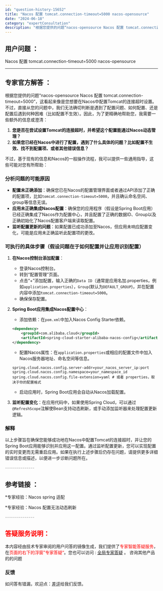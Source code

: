 ```yaml
---
id: "question-history-15652"
title: "Nacos 配置 tomcat.connection-timeout=5000 nacos-opensource"
date: "2024-06-18"
category: "expertConsultation"
description: "根据您提供的问题“nacos-opensource Nacos 配置 tomcat.connection-timeout=5000”，这看起来像是您想要在Nacos中配置Tomcat的连接超时设置。不过，直接从您的问题中，我们无法确切判断是遇到了配置问题、如何配置、还是配置后遇到何种困难（比如配置不"
---
```


## 用户问题 ： 
 Nacos 配置 tomcat.connection-timeout=5000 nacos-opensource 

---------------
## 专家官方解答 ：

根据您提供的问题“nacos-opensource Nacos 配置 tomcat.connection-timeout=5000”，这看起来像是您想要在Nacos中配置Tomcat的连接超时设置。不过，直接从您的问题中，我们无法确切判断是遇到了配置问题、如何配置、还是配置后遇到何种困难（比如配置不生效）。因此，为了更精确地帮助您，我需要一些额外的信息或澄清：

1. **您是否在尝试设置Tomcat的连接超时，并希望这个配置能通过Nacos动态管理？**
2. **如果您已经在Nacos中进行了配置，遇到了什么具体的问题？比如配置不生效、找不到配置项、或者其他错误信息？**

不过，基于现有的信息和Nacos的一般操作流程，我可以提供一些通用指导，这些可能对您有所帮助：

### 分析问题的可能原因

- **配置未正确添加**：确保您已在Nacos的配置管理界面或者通过API添加了正确的配置项，比如`tomcat.connection-timeout=5000`，并且确认命名空间、group等信息无误。
- **应用未正确集成Nacos配置**：确保您的应用程序（假设是Spring Boot应用）已经正确集成了Nacos作为配置中心，并且配置了正确的数据ID、Group以及正确初始化了Nacos配置客户端来读取配置。
- **监听配置更新的问题**：如果配置已成功添加至Nacos，但应用未响应配置变化，可能是应用未正确监听此配置项的更改。

### 可执行的具体步骤（假设问题在于如何配置并让应用识别配置）

1. **在Nacos控制台添加配置**：
   - 登录Nacos控制台。
   - 转到“配置管理”页面。
   - 点击“+”添加配置，输入正确的`Data ID`（通常是应用名加.properties，例如`application.properties`），`Group`(默认为`DEFAULT_GROUP`)，并在配置内容中添加`tomcat.connection-timeout=5000`。
   - 确保保存配置。

2. **Spring Boot应用集成Nacos配置中心**：
   - 添加依赖：在`pom.xml`中加入Nacos Config Starter依赖。
   ```xml
   <dependency>
       <groupId>com.alibaba.cloud</groupId>
       <artifactId>spring-cloud-starter-alibaba-nacos-config</artifactId>
   </dependency>
   ```
   - 配置Nacos属性：在`application.properties`或相应的配置文件中加入Nacos服务器地址、命名空间等信息。
   ```properties
   spring.cloud.nacos.config.server-addr=your_nacos_server_ip:port
   spring.cloud.nacos.config.namespace=your_namespace_id
   spring.cloud.nacos.config.file-extension=yaml # 或者 properties，取决于你的配置格式
   ```
   - 启动应用时，Spring Boot应用会自动从Nacos加载配置。

3. **监听配置变化**：在应用代码中，如果使用Spring Cloud，可以通过`@RefreshScope`注解使Bean支持动态刷新，或手动添加监听器来处理配置更新逻辑。

### 解释

以上步骤旨在确保您能够成功地在Nacos中配置Tomcat的连接超时，并让您的Spring Boot应用能够识别并应用这一配置。通过监听配置更新，您可以实现配置的实时变更而无需重启应用。如果在执行上述步骤后仍存在问题，请提供更多详细错误信息或描述，以便进一步诊断问题所在。


<font color="#949494">---------------</font> 


## 参考链接 ：

*专家经验：Nacos spring 适配 
 
 *专家经验：Nacos 配置无法动态刷新 


 <font color="#949494">---------------</font> 
 


## <font color="#FF0000">答疑服务说明：</font> 

本内容经由技术专家审阅的用户问答的镜像生成，我们提供了<font color="#FF0000">专家智能答疑服务</font>，在<font color="#FF0000">页面的右下的浮窗”专家答疑“</font>。您也可以访问 : [全局专家答疑](https://opensource.alibaba.com/chatBot) 。 咨询其他产品的的问题

### 反馈
如问答有错漏，欢迎点：[差评](https://ai.nacos.io/user/feedbackByEnhancerGradePOJOID?enhancerGradePOJOId=15704)给我们反馈。
